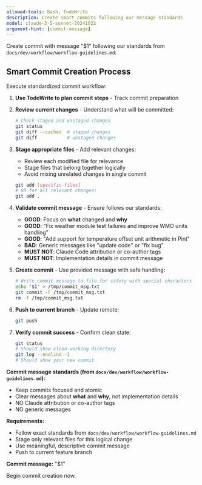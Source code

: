 ```yaml
---
allowed-tools: Bash, TodoWrite
description: Create smart commits following our message standards
model: claude-3-5-sonnet-20241022
argument-hint: [commit-message]
---
```


Create commit with message "$1" following our standards from `docs/dev/workflow/workflow-guidelines.md`:

## Smart Commit Creation Process

Execute standardized commit workflow:

1. **Use TodoWrite to plan commit steps** - Track commit preparation

2. **Review current changes** - Understand what will be committed:
   ```bash
   # Check staged and unstaged changes
   git status
   git diff --cached  # staged changes
   git diff           # unstaged changes
   ```

3. **Stage appropriate files** - Add relevant changes:
   - Review each modified file for relevance
   - Stage files that belong together logically
   - Avoid mixing unrelated changes in single commit
   ```bash
   git add [specific-files]
   # OR for all relevant changes:
   git add .
   ```

4. **Validate commit message** - Ensure follows our standards:
   - **GOOD**: Focus on **what** changed and **why**
   - **GOOD**: "Fix weather module test failures and improve WMO units handling"
   - **GOOD**: "Add support for temperature offset unit arithmetic in Pint"
   - **BAD**: Generic messages like "update code" or "fix bug"
   - **MUST NOT**: Claude Code attribution or co-author tags
   - **MUST NOT**: Implementation details in commit message

5. **Create commit** - Use provided message with safe handling:
   ```bash
   # Write commit message to file for safety with special characters
   echo "$1" > /tmp/commit_msg.txt
   git commit -F /tmp/commit_msg.txt
   rm -f /tmp/commit_msg.txt
   ```

6. **Push to current branch** - Update remote:
   ```bash
   git push
   ```

7. **Verify commit success** - Confirm clean state:
   ```bash
   git status
   # Should show clean working directory
   git log --oneline -1
   # Should show your new commit
   ```

**Commit message standards (from `docs/dev/workflow/workflow-guidelines.md`):**
- Keep commits focused and atomic
- Clear messages about **what** and **why**, not implementation details
- NO Claude attribution or co-author tags
- NO generic messages

**Requirements:**
- Follow exact standards from `docs/dev/workflow/workflow-guidelines.md`
- Stage only relevant files for this logical change
- Use meaningful, descriptive commit message
- Push to current feature branch

**Commit message:** "$1"

Begin commit creation now.